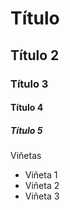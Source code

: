 # Título
## Título 2
### Título 3
#### Título 4
##### Título 5

Viñetas

* Viñeta 1
* Viñeta 2
* Viñeta 3
